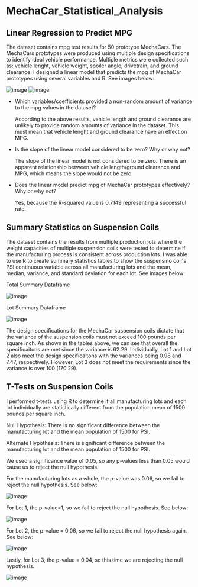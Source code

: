 # MechaCar_Statistical_Analysis

## Linear Regression to Predict MPG

The dataset contains mpg test results for 50 prototype MechaCars.  The MechaCars prototypes were produced using multiple design specifications to identify ideal vehicle performance.  Multiple metrics were collected such as: vehicle lenght, vehicle weight, spoiler angle, drivetrain, and ground clearance.  I designed a linear model that predicts the mpg of MechaCar prototypes using several variables and R. See images below:

![image](https://user-images.githubusercontent.com/64279232/135885807-ebaeadf0-21f9-4515-b0bf-aa6caaf72af5.png)
![image](https://user-images.githubusercontent.com/64279232/135885912-fd56837f-44c7-41c1-84c4-da34b3d79036.png)

- Which variables/coefficients provided a non-random amount of variance to the mpg values in the dataset?

  According to the above results, vehicle length and ground clearance are unlikely to provide random amounts of variance in the dataset.  This must mean that vehicle lenght and  ground clearance have an effect on MPG. 


- Is the slope of the linear model considered to be zero?  Why or why not? 

  The slope of the linear model is not considered to be zero.  There is an apparent relationship between vehicle length/ground clearance and MPG, which means the slope would not be zero. 


- Does the linear model predict mpg of MechaCar prototypes effectively?  Why or why not?

  Yes, because the R-squared value is 0.7149 representing a successful rate.  



## Summary Statistics on Suspension Coils


The dataset contains the results from multiple production lots where the weight capacities of multiple suspension coils were tested to determine if the manufacturing process is consistent across production lots.  I was able to use R to create summary statistics tables to show the suspensino coil's PSI continuous variable across all manufacturing lots and the mean, median, variance, and standard deviation for each lot.  See images below:

Total Summary Dataframe

![image](https://user-images.githubusercontent.com/64279232/135893607-e4dc054c-59d5-4203-bf82-d6fb89738719.png)


Lot Summary Dataframe

![image](https://user-images.githubusercontent.com/64279232/135893707-b9ded842-786b-4b88-a7a3-22c336f9619d.png)

The design specifications for the MechaCar suspension coils dictate that the variance of the suspension coils must not exceed 100 pounds per square inch.  As shown in the tables above, we can see that overall the specificaitons are met since the variance is 62.29.  Individually, Lot 1 and Lot 2 also meet the design specificaitons with the variances being 0.98 and 7.47, respectively.  However, Lot 3 does not meet the requirements since the variance is over 100 (170.29).  


## T-Tests on Suspension Coils

I performed t-tests using R to determine if all manufacturing lots and each lot individually are statistically different from the population mean of 1500 pounds per square inch. 

Null Hypothesis: There is no significant difference between the manufacturing lot and the mean population of 1500 for PSI.

Alternate Hypothesis: There is significant difference between the manufacturing lot and the mean population of 1500 for PSI.

We used a significance value of 0.05, so any p-values less than 0.05 would cause us to reject the null hypothesis.

For the manufacturing lots as a whole, the p-value was 0.06, so we fail to reject the null hypothesis.  See below:

![image](https://user-images.githubusercontent.com/64279232/135905767-681c87a6-d0bc-42a5-b6e5-ab9bac398fab.png)


For Lot 1, the p-value=1, so we fail to reject the null hypothesis. See below:

![image](https://user-images.githubusercontent.com/64279232/135906134-d0dfa232-baf7-464d-86e0-9faba61cb66f.png)


For Lot 2, the p-value = 0.06, so we fail to reject the null hypothesis again.  See below:

![image](https://user-images.githubusercontent.com/64279232/135906299-fcc5a245-4901-4e1d-bf55-3d8628299deb.png)


Lastly, for Lot 3, the p-value = 0.04, so this time we are rejecting the null hypothesis. 

![image](https://user-images.githubusercontent.com/64279232/135906451-b83a9426-dc8d-4561-994d-209b90bf5472.png)






